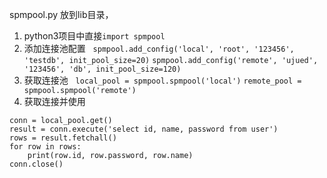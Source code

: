 spmpool.py 放到lib目录，
1. python3项目中直接`import spmpool`
2. 添加连接池配置   
`spmpool.add_config('local', 'root', '123456', 'testdb', init_pool_size=20)`
`spmpool.add_config('remote', 'ujued', '123456', 'db', init_pool_size=120)`
3. 获取连接池   
`local_pool = spmpool.spmpool('local')`
`remote_pool = spmpool.spmpool('remote')`
4. 获取连接并使用   
```
conn = local_pool.get()
result = conn.execute('select id, name, password from user')
rows = result.fetchall()
for row in rows:
    print(row.id, row.password, row.name)
conn.close()
```
